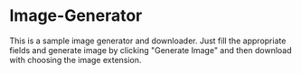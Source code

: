 # Image-Generator
This is a sample image generator and downloader. Just fill the appropriate fields and generate image by clicking "Generate Image" and then download with choosing the image extension.
